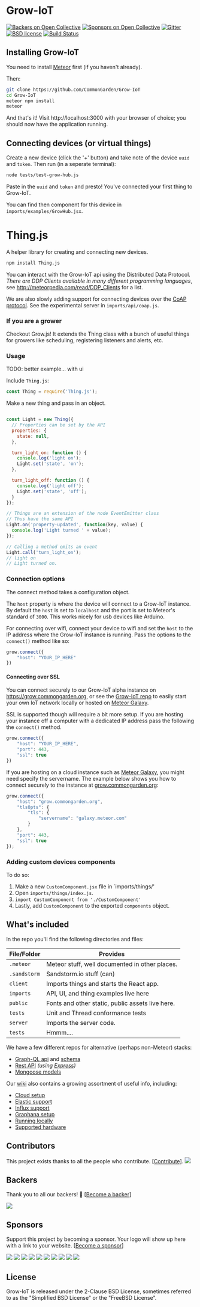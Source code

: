 # Grow-IoT

[![Backers on Open Collective](https://opencollective.com/Grow-IoT/backers/badge.svg)](#backers) [![Sponsors on Open Collective](https://opencollective.com/Grow-IoT/sponsors/badge.svg)](#sponsors) [![Gitter](https://img.shields.io/gitter/room/nwjs/nw.js.svg)](https://gitter.im/CommonGarden/Grow-IoT) [![BSD license](https://img.shields.io/badge/license-BSD--2--Clause-blue.svg)](https://github.com/CommonGarden/Grow-IoT/blob/master/LICENSE) [![Build Status](https://travis-ci.org/CommonGarden/Grow-IoT.svg?branch=master)](https://travis-ci.org/CommonGarden/Grow-IoT)

## Installing Grow-IoT

You need to install [Meteor](https://www.meteor.com/) first (if you haven't already).

Then:

```bash
git clone https://github.com/CommonGarden/Grow-IoT
cd Grow-IoT
meteor npm install
meteor
```

And that's it! Visit http://localhost:3000 with your browser of choice; you should now have the application running.


## Connecting devices (or virtual things)
Create a new device (click the '+' button) and take note of the device `uuid` and `token`. Then run (in a seperate terminal):

```bash
node tests/test-grow-hub.js
```
Paste in the `uuid` and `token` and presto! You've connected your first thing to Grow-IoT.

You can find then component for this device in `imports/examples/GrowHub.jsx`.

# Thing.js

A helper library for creating and connecting new devices.

```bash
npm install Thing.js
```

You can interact with the Grow-IoT api using the Distributed Data Protocol. *There are DDP Clients available in many different programming languages*, see http://meteorpedia.com/read/DDP_Clients for a list.

We are also slowly adding support for connecting devices over the [CoAP protocol](http://coap.technology/). See the experimental server in `imports/api/coap.js`.

### If you are a grower
Checkout Grow.js! It extends the Thing class with a bunch of useful things for growers like scheduling, registering listeners and alerts, etc.

### Usage

TODO: better example... with ui

Include `Thing.js`:
```javascript
const Thing = require('Thing.js');
```

Make a new thing and pass in an object.

```javascript

const Light = new Thing({
  // Properties can be set by the API
  properties: {
    state: null,
  },

  turn_light_on: function () {
    console.log('light on');
    Light.set('state', 'on');
  },

  turn_light_off: function () {
    console.log('light off');
    Light.set('state', 'off');
  }
});

// Things are an extension of the node EventEmitter class 
// Thus have the same API
Light.on('property-updated', function(key, value) {
  console.log('Light turned ' + value);
});

// Calling a method emits an event
Light.call('turn_light_on');
// light on
// Light turned on.

```

### Connection options

The connect method takes a configuration object.

The `host` property is where the device will connect to a Grow-IoT instance. By default the `host` is set to `localhost` and the port is set to Meteor's standard of `3000`. This works nicely for usb devices like Arduino.

For connecting over wifi, connect your device to wifi and set the `host` to the IP address where the Grow-IoT instance is running. Pass the options to the `connect()` method like so:

```javascript
grow.connect({
    "host": "YOUR_IP_HERE"
})
```

#### Connecting over SSL
You can connect securely to our Grow-IoT alpha instance on https://grow.commongarden.org, or see the [Grow-IoT repo](https://github.com/CommonGarden/Grow-IoT) to easily start your own IoT network locally or hosted on [Meteor Galaxy](https://galaxy.meteor.com).

SSL is supported though will require a bit more setup. If you are hosting your instance off a computer with a dedicated IP address pass the following the `connect()` method.

```javascript
grow.connect({
    "host": "YOUR_IP_HERE",
    "port": 443,
    "ssl": true
})
```

If you are hosting on a cloud instance such as [Meteor Galaxy](https://galaxy.meteor.com), you might need specify the servername. The example below shows you how to connect securely to the instance at [grow.commongarden.org](https://grow.commongarden.org):

```javascript
grow.connect({
    "host": "grow.commongarden.org",
    "tlsOpts": {
        "tls": {
            "servername": "galaxy.meteor.com"
        }
    },
    "port": 443,
    "ssl": true
});
```


### Adding custom devices components

To do so:

1. Make a new `CustomComponent.jsx` file in `imports/things/'
2. Open `imports/things/index.js`.
3. `import CustomComponent from './CustomComponent'`
4. Lastly, add `CustomComponent` to the exported `components` object.

## What's included ##

In the repo you'll find the following directories and files:

File/Folder   | Provides
--------------|----------------------------------------------------------------
`.meteor`     | Meteor stuff, well documented in other places.
`.sandstorm`  | Sandstorm.io stuff (can)
`client`      | Imports things and starts the React app.
`imports`     | API, UI, and thing examples live here
`public`      | Fonts and other static, public assets live here.
`tests`       | Unit and Thread conformance tests
`server`      | Imports the server code.
`tests`       | Hmmm....

We have a few different repos for alternative (perhaps non-Meteor) stacks:
* [Graph-QL api](https://github.com/CommonGarden/graphql-api
) and [schema](https://github.com/CommonGarden/graphql-schema)
* [Rest API](https://github.com/CommonGarden/rest-api) *(using [Express](https://expressjs.com/))*
* [Mongoose models](https://github.com/CommonGarden/mongoose-models)

Our [wiki](https://github.com/CommonGarden/Grow-IoT/wiki) also contains a growing assortment of useful info, including:
* [Cloud setup](https://github.com/CommonGarden/Grow-IoT/wiki/Cloud-setup)
* [Elastic support](https://github.com/CommonGarden/Grow-IoT/wiki/Elastic)
* [Influx support](https://github.com/CommonGarden/Grow-IoT/wiki/Influx-DB)
* [Graphana setup](https://github.com/CommonGarden/Grow-IoT/wiki/Grafana-Setup)
* [Running locally](https://github.com/CommonGarden/Grow-IoT/wiki/Running-locally)
* [Supported hardware](https://github.com/CommonGarden/Grow-IoT/wiki/Supported-hardware)

## Contributors

This project exists thanks to all the people who contribute. [[Contribute]](CONTRIBUTING.md).
<a href="graphs/contributors"><img src="https://opencollective.com/Grow-IoT/contributors.svg?width=890" /></a>


## Backers

Thank you to all our backers! 🙏 [[Become a backer](https://opencollective.com/Grow-IoT#backer)]

<a href="https://opencollective.com/Grow-IoT#backers" target="_blank"><img src="https://opencollective.com/Grow-IoT/backers.svg?width=890"></a>


## Sponsors

Support this project by becoming a sponsor. Your logo will show up here with a link to your website. [[Become a sponsor](https://opencollective.com/Grow-IoT#sponsor)]

<a href="https://opencollective.com/Grow-IoT/sponsor/0/website" target="_blank"><img src="https://opencollective.com/Grow-IoT/sponsor/0/avatar.svg"></a>
<a href="https://opencollective.com/Grow-IoT/sponsor/1/website" target="_blank"><img src="https://opencollective.com/Grow-IoT/sponsor/1/avatar.svg"></a>
<a href="https://opencollective.com/Grow-IoT/sponsor/2/website" target="_blank"><img src="https://opencollective.com/Grow-IoT/sponsor/2/avatar.svg"></a>
<a href="https://opencollective.com/Grow-IoT/sponsor/3/website" target="_blank"><img src="https://opencollective.com/Grow-IoT/sponsor/3/avatar.svg"></a>
<a href="https://opencollective.com/Grow-IoT/sponsor/4/website" target="_blank"><img src="https://opencollective.com/Grow-IoT/sponsor/4/avatar.svg"></a>
<a href="https://opencollective.com/Grow-IoT/sponsor/5/website" target="_blank"><img src="https://opencollective.com/Grow-IoT/sponsor/5/avatar.svg"></a>
<a href="https://opencollective.com/Grow-IoT/sponsor/6/website" target="_blank"><img src="https://opencollective.com/Grow-IoT/sponsor/6/avatar.svg"></a>
<a href="https://opencollective.com/Grow-IoT/sponsor/7/website" target="_blank"><img src="https://opencollective.com/Grow-IoT/sponsor/7/avatar.svg"></a>
<a href="https://opencollective.com/Grow-IoT/sponsor/8/website" target="_blank"><img src="https://opencollective.com/Grow-IoT/sponsor/8/avatar.svg"></a>
<a href="https://opencollective.com/Grow-IoT/sponsor/9/website" target="_blank"><img src="https://opencollective.com/Grow-IoT/sponsor/9/avatar.svg"></a>



## License
Grow-IoT is released under the 2-Clause BSD License, sometimes referred to as the "Simplified BSD License" or the "FreeBSD License".

